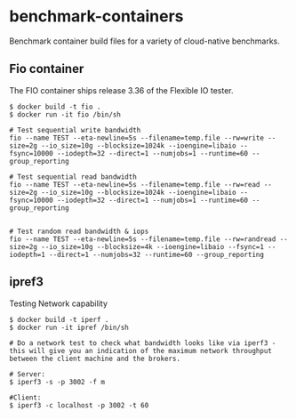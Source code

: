 # benchmark-containers
Benchmark container build files for a variety of cloud-native benchmarks.

## Fio container
The FIO container ships release 3.36 of the Flexible IO tester.
```shell
$ docker build -t fio .
$ docker run -it fio /bin/sh

# Test sequential write bandwidth
fio --name TEST --eta-newline=5s --filename=temp.file --rw=write --size=2g --io_size=10g --blocksize=1024k --ioengine=libaio --fsync=10000 --iodepth=32 --direct=1 --numjobs=1 --runtime=60 --group_reporting

# Test sequential read bandwidth
fio --name TEST --eta-newline=5s --filename=temp.file --rw=read --size=2g --io_size=10g --blocksize=1024k --ioengine=libaio --fsync=10000 --iodepth=32 --direct=1 --numjobs=1 --runtime=60 --group_reporting


# Test random read bandwidth & iops
fio --name TEST --eta-newline=5s --filename=temp.file --rw=randread --size=2g --io_size=10g --blocksize=4k --ioengine=libaio --fsync=1 --iodepth=1 --direct=1 --numjobs=32 --runtime=60 --group_reporting
```

## ipref3
Testing Network capability
```shell
$ docker build -t iperf .
$ docker run -it ipref /bin/sh

# Do a network test to check what bandwidth looks like via iperf3 - this will give you an indication of the maximum network throughput between the client machine and the brokers.

# Server: 
$ iperf3 -s -p 3002 -f m

#Client: 
$ iperf3 -c localhost -p 3002 -t 60
```